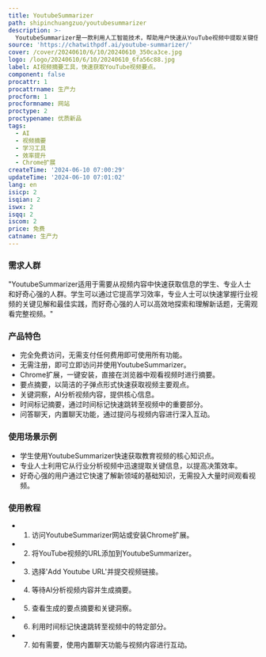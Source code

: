 ```yaml
---
title: YoutubeSummarizer
path: shipinchuangzuo/youtubesummarizer
description: >-
  YoutubeSummarizer是一款利用人工智能技术，帮助用户快速从YouTube视频中提取关键信息和主要观点的工具。它通过AI分析视频内容，提供简洁明了的要点摘要，帮助用户节省时间，专注于视频的核心内容。产品完全免费，无需注册即可使用，支持Chrome扩展插件，方便用户在浏览器中直接使用。
source: 'https://chatwithpdf.ai/youtube-summarizer/'
cover: /cover/20240610/6/10/20240610_350ca3ce.jpg
logo: /logo/20240610/6/10/20240610_6fa56c88.jpg
label: AI视频摘要工具，快速获取YouTube视频要点。
component: false
procattr: 1
procattrname: 生产力
procform: 1
procformname: 网站
proctype: 2
proctypename: 优质新品
tags:
  - AI
  - 视频摘要
  - 学习工具
  - 效率提升
  - Chrome扩展
createTime: '2024-06-10 07:00:29'
updateTime: '2024-06-10 07:01:02'
lang: en
isicp: 2
isqian: 2
iswx: 2
isqq: 2
iscom: 2
price: 免费
catname: 生产力
---
```




### 需求人群
"YoutubeSummarizer适用于需要从视频内容中快速获取信息的学生、专业人士和好奇心强的人群。学生可以通过它提高学习效率，专业人士可以快速掌握行业视频的关键见解和最佳实践，而好奇心强的人可以高效地探索和理解新话题，无需观看完整视频。"

### 产品特色
* 完全免费访问，无需支付任何费用即可使用所有功能。
* 无需注册，即可立即访问并使用YoutubeSummarizer。
* Chrome扩展，一键安装，直接在浏览器中观看视频时进行摘要。
* 要点摘要，以简洁的子弹点形式快速获取视频主要观点。
* 关键洞察，AI分析视频内容，提供核心信息。
* 时间标记摘要，通过时间标记快速跳转至视频中的重要部分。
* 问答聊天，内置聊天功能，通过提问与视频内容进行深入互动。

### 使用场景示例
* 学生使用YoutubeSummarizer快速获取教育视频的核心知识点。
* 专业人士利用它从行业分析视频中迅速提取关键信息，以提高决策效率。
* 好奇心强的用户通过它快速了解新领域的基础知识，无需投入大量时间观看视频。

### 使用教程
* 1. 访问YoutubeSummarizer网站或安装Chrome扩展。
* 2. 将YouTube视频的URL添加到YoutubeSummarizer。
* 3. 选择'Add Youtube URL'并提交视频链接。
* 4. 等待AI分析视频内容并生成摘要。
* 5. 查看生成的要点摘要和关键洞察。
* 6. 利用时间标记快速跳转至视频中的特定部分。
* 7. 如有需要，使用内置聊天功能与视频内容进行互动。

  
